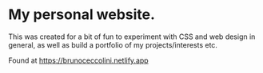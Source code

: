 # My personal website. 

This was created for a bit of fun to experiment with CSS and web design in general, as well as build a portfolio of my projects/interests etc.

Found at https://brunoceccolini.netlify.app
